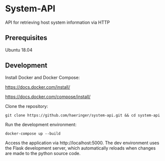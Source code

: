 # System-API

API for retrieving host system information via HTTP


## Prerequisites

Ubuntu 18.04


## Development

Install Docker and Docker Compose:

https://docs.docker.com/install/

https://docs.docker.com/compose/install/


Clone the repository:

    git clone https://github.com/haeringer/system-api.git && cd system-api

Run the development environment:

    docker-compose up --build

Access the application via http://localhost:5000.
The dev environment uses the Flask development server, which automatically
reloads when changes are made to the python source code.

